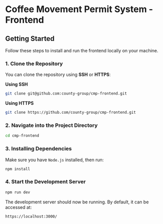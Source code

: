 # Coffee Movement Permit System - Frontend

## Getting Started

Follow these steps to install and run the frontend locally on your machine.

### 1. Clone the Repository

You can clone the repository using **SSH** or **HTTPS**:

**Using SSH**  
```bash
git clone git@github.com:county-group/cmp-frontend.git   
```

**Using HTTPS**
```bash
git clone https://github.com/county-group/cmp-frontend.git
```

### 2. Navigate into the Project Directory
```bash
cd cmp-frontend
```

### 3. Installing Dependencies
Make sure you have `Node.js` installed, then run:

```bash
npm install
```

### 4. Start the Development Server
```bash
npm run dev
```

The development server should now be running. By default, it can be accessed at:

```aduino
https://localhost:3000/
